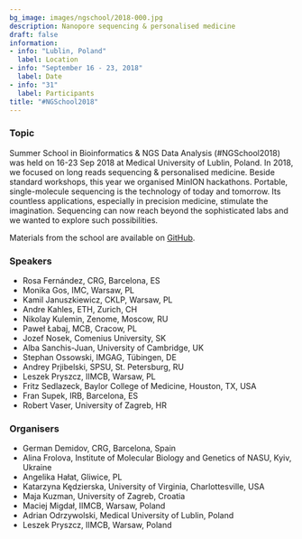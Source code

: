 ```yaml
---
bg_image: images/ngschool/2018-000.jpg
description: Nanopore sequencing & personalised medicine
draft: false
information:
- info: "Lublin, Poland"
  label: Location
- info: "September 16 - 23, 2018"
  label: Date
- info: "31"
  label: Participants
title: "#NGSchool2018"
---
```


### Topic

Summer School in Bioinformatics & NGS Data Analysis (#NGSchool2018) was held on 16-23 Sep 2018 at Medical University of Lublin, Poland. 
In 2018, we focused on long reads sequencing & personalised medicine. Beside standard workshops, this year we organised MinION hackathons. 
Portable, single-molecule sequencing is the technology of today and tomorrow. Its countless applications, especially in precision medicine, 
stimulate the imagination. Sequencing can now reach beyond the sophisticated labs and we wanted to explore such possibilities.  

Materials from the school are available on [GitHub](https://github.com/NGSchoolEU/ngs18).

### Speakers

* Rosa Fernández, CRG, Barcelona, ES
* Monika Gos,  IMC, Warsaw, PL
* Kamil Januszkiewicz, CKLP, Warsaw, PL
* Andre Kahles, ETH, Zurich, CH
* Nikolay Kulemin, Zenome, Moscow, RU
* Paweł Łabaj,  MCB, Cracow, PL
* Jozef Nosek, Comenius University, SK
* Alba Sanchis-Juan, University of Cambridge, UK
* Stephan Ossowski, IMGAG, Tübingen, DE
* Andrey Prjibelski, SPSU, St. Petersburg, RU
* Leszek Pryszcz, IIMCB, Warsaw, PL
* Fritz Sedlazeck, Baylor College of Medicine, Houston, TX, USA
* Fran Supek, IRB, Barcelona, ES
* Robert Vaser, University of Zagreb, HR

### Organisers

* German Demidov, CRG, Barcelona, Spain
* Alina Frolova, Institute of Molecular Biology and Genetics of NASU, Kyiv, Ukraine
* Angelika Hałat, Gliwice, PL
* Katarzyna Kędzierska, University of Virginia, Charlottesville, USA
* Maja Kuzman, University of Zagreb, Croatia
* Maciej Migdał, IIMCB, Warsaw, Poland
* Adrian Odrzywolski, Medical University of Lublin, Poland
* Leszek Pryszcz, IIMCB, Warsaw, Poland

